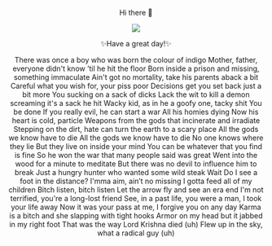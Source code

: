 <div align="center">
  <p>Hi there 👋</p>
  <img src="https://giffiles.alphacoders.com/133/13344.gif" />
  <p>✨Have a great day!✨</p>
  <p>There was once a boy who was born the colour of indigo
Mother, father, everyone didn't know ’til he hit the floor
Born inside a prison and missing, something immaculate
Ain't got no mortality, take his parents aback a bit
Careful what you wish for, your piss poor
Decisions get you set back just a bit more
You sucking on a sack of dicks
Lack the wit to kill a demon screaming it's a sack he hit
Wacky kid, as in he a goofy one, tacky shit
You be done
If you really evil, he can start a war
All his homies dying
Now his heart is cold, particle
Weapons from the gods that incinerate and irradiate
Stepping on the dirt, hate can turn the earth to a scary place
All the gods we know have to die
All the gods we know have to die
No one knows where they lie
But they live on inside your mind
You can be whatever that you find is fine
So he won the war that many people said was great
Went into the wood for a minute to meditate
But there was no devil to influence him to break
Just a hungry hunter who wanted some wild steak
Wait
Do I see a foot in the distance?
I'mma aim, ain’t no missing
I gotta feed all of my children
Bitch listen, bitch listen
Let the arrow fly and see an era end
I'm not terrified, you're a long-lost friend
See, in a past life, you were a man, I took your life away
Now it was your pass at me, I forgive you on any day
Karma is a bitch and she slapping with tight hooks
Armor on my head but it jabbed in my right foot
That was the way Lord Krishna died (uh)
Flew up in the sky, what a radical guy (uh)</p>
</div>
